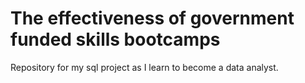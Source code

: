 # The effectiveness of government funded skills bootcamps
Repository for my sql project as I learn to become a data analyst.
